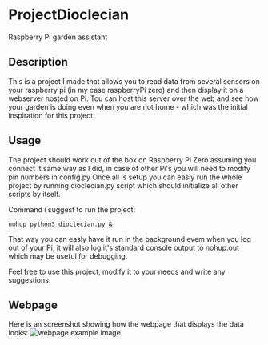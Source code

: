 # ProjectDioclecian
Raspberry Pi garden assistant

## Description
This is a project I made that allows you to read data from several sensors on your raspberry pi (in my case raspberryPi zero) and then display it on a webserver hosted on Pi. Tou can host this server over the web and see how your garden is doing even when you are not home - which was the initial inspiration for this project.

## Usage
The project should work out of the box on Raspberry Pi Zero assuming you connect it same way as I did, in case of other Pi's you will need to modify pin numbers in config.py
Once all is setup you can easly run the whole project by running dioclecian.py script which should initialize all other scripts by itself.

Command i suggest to run the project:
````
nohup python3 dioclecian.py &
````
That way you can easly have it run in the background evem when you log out of your Pi, it will also log it's standard console output to nohup.out which may be useful for debugging.


Feel free to use this project, modify it to your needs and write any suggestions.
## Webpage
Here is an screenshot showing how the webpage that displays the data looks:
![webpage example image](url "webpage_example.png")
